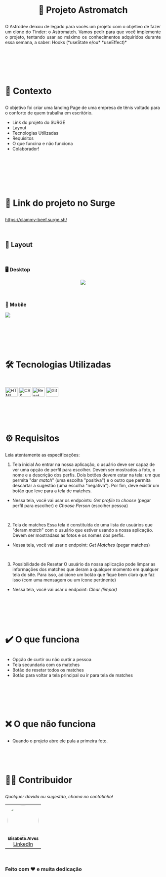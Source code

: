 <h1 align="center">
    <br>
    <p align="center" style="font-weight: bold;">🚀 Projeto Astromatch<p>
</h1>

<p align="justify">O  Astrodev deixou de legado para vocês um projeto com o objetivo de fazer um clone do Tinder: o Astromatch. 
Vamos pedir para que você implemente o projeto, tentando usar ao máximo os conhecimentos adquiridos durante essa semana, a saber: Hooks (*useState e/ou* *useEffect)*</p>

<br>

<h1>
    <br>
    <p style="font-weight: bold;">🧠 Contexto</p>
</h1>

O objetivo foi criar uma landing Page de uma empresa de tênis voltado para o conforto de quem trabalha em escritório.

- Link do projeto do SURGE
- Layout
- Tecnologias Utilizadas
- Requisitos
- O que funcina e não funciona
- Colaborador!

<br>

<br>

<h1>
    <br>
    <p style="font-weight: bold;">🔗 Link do projeto no Surge</p>
</h1>

https://clammy-beef.surge.sh/

<br>

## 🎨 Layout

<br>

### 🖥️ Desktop

<p align="center">
<img src="./src/images/desktop.png"/>
</p>

<br>

### 📱 Mobile

<p>
<img src="./src/images/mobile.png"/>
</p>

<br>

<h1>
    <br>
    <p style="font-weight: bold;">🛠️ Tecnologias Utilizadas</p>
</h1>

 <div style="display: inline_block"><br>
 
  <img align="center" alt="HTML" height="30" width="40" src="https://raw.githubusercontent.com/devicons/devicon/master/icons/html5/html5-original.svg">
  <img align="center" alt="CSS" height="30" width="40" src="https://raw.githubusercontent.com/devicons/devicon/master/icons/css3/css3-original.svg">
  <img align="center" alt="React" height="30" width="40" src="https://raw.githubusercontent.com/devicons/devicon/master/icons/react/react-original.svg">
  <img align="center" alt="Git" height="30" width="40" src="https://raw.githubusercontent.com/devicons/devicon/master/icons/git/git-original.svg">
 
</div>

<br>

<h1>
    <br>
    <p style="font-weight: bold;">⚙️ Requisitos</p>
</h1>

Leia atentamente as especificações:

1. Tela inicial
   Ao entrar na nossa aplicação, o usuário deve ser capaz de ver uma opção de perfil para escolher. Devem ser mostrados a foto, o nome e a descrição dos perfis. Dois botões devem estar na tela: um que permita "dar _match_" (uma escolha "positiva") e o outro que permita descartar a sugestão (uma escolha "negativa"). Por fim, deve existir um botão que leve para a tela de matches.

- Nessa tela, você vai usar os endpoints: _Get profile to choose_ (pegar perfil para escolher) e _Choose Person_ (escolher pessoa)

  <br>

2. Tela de matches
   Essa tela é constituída de uma lista de usuários que "deram _match_" com o usuário que estiver usando a nossa aplicação. Devem ser mostradass as fotos e os nomes dos perfis.

- Nessa tela, você vai usar o endpoint: _Get Matches_ (pegar matches)

  <br>

3. Possibilidade de Resetar
   O usuário da nossa aplicação pode limpar as informações dos matches que deram a qualquer momento em qualquer tela do site. Para isso, adicione um botão que fique bem claro que faz isso (com uma mensagem ou um ícone pertinente)

- Nessa tela, você vai usar o endpoint: _Clear (limpar)_

<br>

<h1>
    <br>
    <p style="font-weight: bold;">✔️ O que funciona</p>
</h1>

- Opção de curtir ou não curtir a pessoa
- Tela secundaria com os matches
- Botão de resetar todos os matches
- Botão para voltar a tela principal ou ir para tela de matches

<br>

<h1>
    <br>
    <p style="font-weight: bold;">❌ O que não funciona</p>
</h1>

- Quando o projeto abre ele pula a primeira foto.

<h1>
    <br>
    <p style="font-weight: bold;">👨‍💻 Contribuidor</p>
</h1>

_Qualquer dúvida ou sugestão, chama no contatinho!_

<table>
  <tr>
     <td align="center"><a href="https://github.com/elisabetealves"><img style="border-radius: 50%;" src="https://unavatar.now.sh/github/elisabetealves" width="100px;" alt=""/><br /><sub><b>Elisabete Alves</b></sub></a><br /><a target="_blank" href="https://www.linkedin.com/mwlite/in/elisabete-alves-675637135">LinkedIn</a> </td>       
  </tr>
  
</table>

<br>

### Feito com ❤️ e muita dedicação
